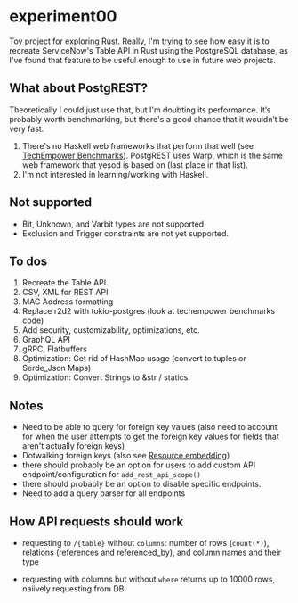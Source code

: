 # experiment00

Toy project for exploring Rust. Really, I'm trying to see how easy it is to recreate ServiceNow's Table API in Rust using the PostgreSQL database, as I've found that feature to be useful enough to use in future web projects.

## What about PostgREST?

Theoretically I could just use that, but I'm doubting its performance. It’s probably worth benchmarking, but there's a good chance that it wouldn’t be very fast.

1. There's no Haskell web frameworks that perform that well (see [TechEmpower Benchmarks](https://www.techempower.com/benchmarks/#section=data-r17&hw=cl&test=fortune&l=yyku67-1)). PostgREST uses Warp, which is the same web framework that yesod is based on (last place in that list).
1. I'm not interested in learning/working with Haskell.

## Not supported

- Bit, Unknown, and Varbit types are not supported.
- Exclusion and Trigger constraints are not yet supported.

## To dos

1. Recreate the Table API.
1. CSV, XML for REST API
1. MAC Address formatting
1. Replace r2d2 with tokio-postgres (look at techempower benchmarks code)
1. Add security, customizability, optimizations, etc.
1. GraphQL API
1. gRPC, Flatbuffers
1. Optimization: Get rid of HashMap usage (convert to tuples or Serde_Json Maps)
1. Optimization: Convert Strings to &str / statics.

## Notes

- Need to be able to query for foreign key values (also need to account for when the user attempts to get the foreign key values for fields that aren't actually foreign keys)
- Dotwalking foreign keys (also see [Resource embedding](http://postgrest.org/en/v5.2/api.html#resource-embedding))
- there should probably be an option for users to add custom API endpoint/configuration for `add_rest_api_scope()`
- there should probably be an option to disable specific endpoints.
- Need to add a query parser for all endpoints

## How API requests should work

- requesting to `/{table}` without `columns`: number of rows (`count(*)`), relations (references and referenced_by), and column names and their type

- requesting with columns but without `where` returns up to 10000 rows, naiively requesting from DB

